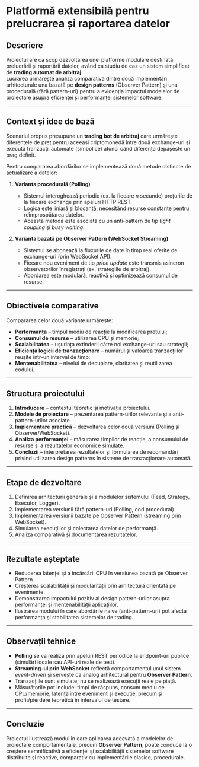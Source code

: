# Platformă extensibilă pentru prelucrarea și raportarea datelor

## Descriere
Proiectul are ca scop dezvoltarea unei platforme modulare destinată prelucrării și raportării datelor, având ca studiu de caz un sistem simplificat de **trading automat de arbitraj**.  
Lucrarea urmărește analiza comparativă dintre două implementări arhitecturale una bazată pe **design patterns** (Observer Pattern) și una procedurală (fără pattern-uri) pentru a evidenția impactul modelelor de proiectare asupra eficienței și performanței sistemelor software.

---

## Context și idee de bază
Scenariul propus presupune un **trading bot de arbitraj** care urmărește diferențele de preț pentru aceeași criptomonedă între două exchange-uri și execută tranzacții automate (simbolice) atunci când diferența depășește un prag definit.

Pentru compararea abordărilor se implementează două metode distincte de actualizare a datelor:

1. **Varianta procedurală (Polling)**  
   - Sistemul interoghează periodic (ex. la fiecare *n* secunde) prețurile de la fiecare exchange prin apeluri HTTP REST.  
   - Logica este liniară și blocantă, necesitând resurse constante pentru reîmprospătarea datelor.  
   - Această metodă este asociată cu un anti-pattern de tip *tight coupling* și *busy waiting*.

2. **Varianta bazată pe Observer Pattern (WebSocket Streaming)**  
   - Sistemul se abonează la fluxurile de date în timp real oferite de exchange-uri (prin WebSocket API).  
   - Fiecare nou eveniment de tip *price update* este transmis asincron observatorilor înregistrați (ex. strategiile de arbitraj).  
   - Abordarea este modulară, reactivă și optimizează consumul de resurse.

---

## Obiectivele comparative
Compararea celor două variante urmărește:
- **Performanța** – timpul mediu de reacție la modificarea prețului;  
- **Consumul de resurse** – utilizarea CPU și memorie;  
- **Scalabilitatea** – ușurința extinderii către noi exchange-uri sau strategii;  
- **Eficiența logicii de tranzacționare** – numărul și valoarea tranzacțiilor reușite într-un interval de timp;  
- **Mentenabilitatea** – nivelul de decuplare, claritatea și reutilizarea codului.

---

## Structura proiectului
1. **Introducere** – contextul teoretic și motivația proiectului.  
2. **Modele de proiectare** – prezentarea pattern-urilor relevante și a anti-pattern-urilor asociate.  
3. **Implementare practică** – dezvoltarea celor două versiuni (Polling și Observer/WebSocket).  
4. **Analiza performanței** – măsurarea timpilor de reacție, a consumului de resurse și a rezultatelor economice simulate.  
5. **Concluzii** – interpretarea rezultatelor și formularea de recomandări privind utilizarea design patterns în sisteme de tranzacționare automată.

---

## Etape de dezvoltare
1. Definirea arhitecturii generale și a modulelor sistemului (Feed, Strategy, Executor, Logger).  
2. Implementarea versiunii fără pattern-uri (Polling, cod procedural).  
3. Implementarea versiunii bazate pe Observer Pattern (streaming prin WebSocket).  
4. Simularea execuțiilor și colectarea datelor de performanță.  
5. Analiza comparativă și documentarea rezultatelor.

---

## Rezultate așteptate
- Reducerea latenței și a încărcării CPU în versiunea bazată pe Observer Pattern.  
- Creșterea scalabilității și modularității prin arhitectură orientată pe evenimente.  
- Demonstrarea impactului pozitiv al design pattern-urilor asupra performanței și mentenabilității aplicațiilor.  
- Ilustrarea modului în care abordările naive (anti-pattern-uri) pot afecta performanța și stabilitatea sistemelor de trading.

---

## Observații tehnice
- **Polling** se va realiza prin apeluri REST periodice la endpoint-uri publice (simulări locale sau API-uri reale de test).  
- **Streaming-ul prin WebSocket** reflectă comportamentul unui sistem *event-driven* și servește ca analog arhitectural pentru **Observer Pattern**.  
- Tranzacțiile sunt simulate; nu se realizează execuții reale pe piață.  
- Măsurătorile pot include: timpi de răspuns, consum mediu de CPU/memorie, latență între eveniment și execuție, precum și profit/pierdere teoretică în intervalul de testare.

---

## Concluzie
Proiectul ilustrează modul în care aplicarea adecvată a modelelor de proiectare comportamentale, precum **Observer Pattern**, poate conduce la o creștere semnificativă a eficienței și scalabilității sistemelor software distribuite și reactive, comparativ cu implementările clasice, procedurale.
